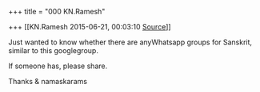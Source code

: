 +++
title = "000 KN.Ramesh"

+++
[[KN.Ramesh	2015-06-21, 00:03:10 [Source](https://groups.google.com/g/samskrita/c/bfPrS-6P2Vo)]]



Just wanted to know whether there are anyWhatsapp groups for Sanskrit, similar to this googlegroup.

If someone has, please share.

  

Thanks & namaskarams

